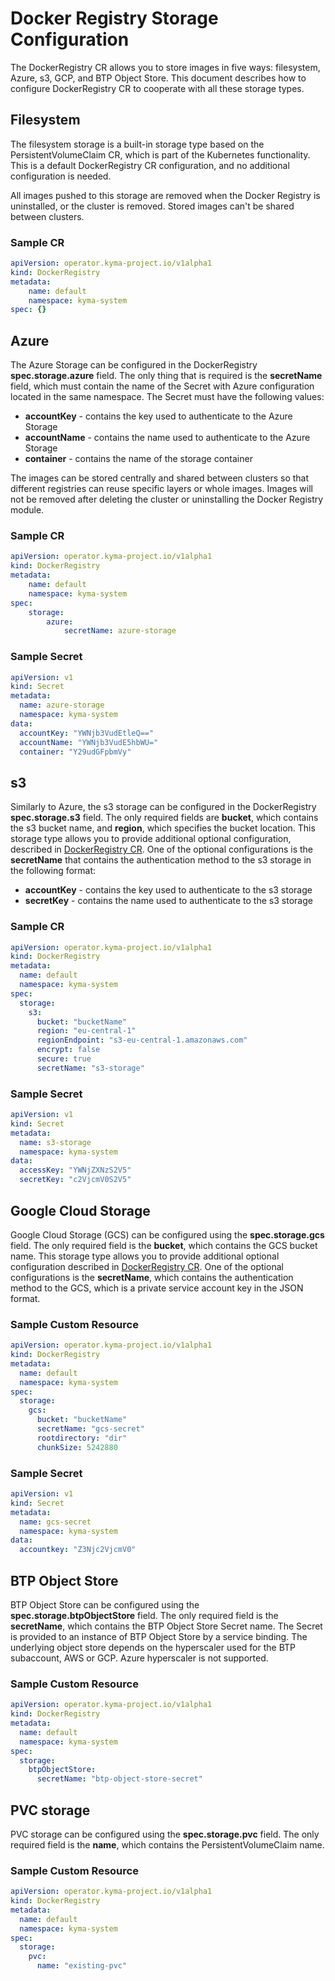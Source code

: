 # Docker Registry Storage Configuration

The DockerRegistry CR allows you to store images in five ways: filesystem, Azure, s3, GCP, and BTP Object Store. This document describes how to configure DockerRegistry CR to cooperate with all these storage types.

## Filesystem

The filesystem storage is a built-in storage type based on the PersistentVolumeClaim CR, which is part of the Kubernetes functionality. This is a default DockerRegistry CR configuration, and no additional configuration is needed.

All images pushed to this storage are removed when the Docker Registry is uninstalled, or the cluster is removed. Stored images can't be shared between clusters.

### Sample CR

```yaml
apiVersion: operator.kyma-project.io/v1alpha1
kind: DockerRegistry
metadata:
    name: default
    namespace: kyma-system
spec: {}
```

## Azure

The Azure Storage can be configured in the DockerRegistry **spec.storage.azure** field. The only thing that is required is the **secretName** field, which must contain the name of the Secret with Azure configuration located in the same namespace. The Secret must have the following values:

* **accountKey** - contains the key used to authenticate to the Azure Storage
* **accountName** - contains the name used to authenticate to the Azure Storage
* **container** - contains the name of the storage container

The images can be stored centrally and shared between clusters so that different registries can reuse specific layers or whole images. Images will not be removed after deleting the cluster or uninstalling the Docker Registry module.

### Sample CR

```yaml
apiVersion: operator.kyma-project.io/v1alpha1
kind: DockerRegistry
metadata:
    name: default
    namespace: kyma-system
spec:
    storage:
        azure:
            secretName: azure-storage
```

### Sample Secret

```yaml
apiVersion: v1
kind: Secret
metadata:
  name: azure-storage
  namespace: kyma-system
data:
  accountKey: "YWNjb3VudEtleQ=="
  accountName: "YWNjb3VudE5hbWU="
  container: "Y29udGFpbmVy"
```

## s3

Similarly to Azure, the s3 storage can be configured in the DockerRegistry **spec.storage.s3** field. The only required fields are **bucket**, which contains the s3 bucket name, and **region**, which specifies the bucket location. This storage type allows you to provide additional optional configuration, described in [DockerRegistry CR](technical-reference/resources/06-20-docker-registry-cr.md). One of the optional configurations is the **secretName** that contains the authentication method to the s3 storage in the following format:

* **accountKey** - contains the key used to authenticate to the s3 storage
* **secretKey** - contains the name used to authenticate to the s3 storage

### Sample CR

```yaml
apiVersion: operator.kyma-project.io/v1alpha1
kind: DockerRegistry
metadata:
  name: default
  namespace: kyma-system
spec:
  storage:
    s3:
      bucket: "bucketName"
      region: "eu-central-1"
      regionEndpoint: "s3-eu-central-1.amazonaws.com"
      encrypt: false
      secure: true
      secretName: "s3-storage"
```

### Sample Secret

```yaml
apiVersion: v1
kind: Secret
metadata:
  name: s3-storage
  namespace: kyma-system
data:
  accessKey: "YWNjZXNzS2V5"
  secretKey: "c2VjcmV0S2V5"
```

## Google Cloud Storage

Google Cloud Storage (GCS) can be configured using the **spec.storage.gcs** field. The only required field is the **bucket**, which contains the GCS bucket name. This storage type allows you to provide additional optional configuration described in [DockerRegistry CR](technical-reference/resources/06-20-docker-registry-cr.md). One of the optional configurations is the **secretName**, which contains the authentication method to the GCS, which is a private service account key in the JSON format.

### Sample Custom Resource

```yaml
apiVersion: operator.kyma-project.io/v1alpha1
kind: DockerRegistry
metadata:
  name: default
  namespace: kyma-system
spec:
  storage:
    gcs:
      bucket: "bucketName"
      secretName: "gcs-secret"
      rootdirectory: "dir"
      chunkSize: 5242880
```

### Sample Secret

```yaml
apiVersion: v1
kind: Secret
metadata:
  name: gcs-secret
  namespace: kyma-system
data:
  accountkey: "Z3Njc2VjcmV0"
```

## BTP Object Store

BTP Object Store can be configured using the **spec.storage.btpObjectStore** field. The only required field is the **secretName**, which contains the BTP Object Store Secret name.
The Secret is provided to an instance of BTP Object Store by a service binding. The underlying object store depends on the hyperscaler used for the BTP subaccount, AWS or GCP.
Azure hyperscaler is not supported.

### Sample Custom Resource

```yaml
apiVersion: operator.kyma-project.io/v1alpha1
kind: DockerRegistry
metadata:
  name: default
  namespace: kyma-system
spec:
  storage:
    btpObjectStore:
      secretName: "btp-object-store-secret"
```

## PVC storage

PVC storage can be configured using the **spec.storage.pvc** field. The only required field is the **name**, which contains the PersistentVolumeClaim name.

### Sample Custom Resource

```yaml
apiVersion: operator.kyma-project.io/v1alpha1
kind: DockerRegistry
metadata:
  name: default
  namespace: kyma-system
spec:
  storage:
    pvc:
      name: "existing-pvc"
```
